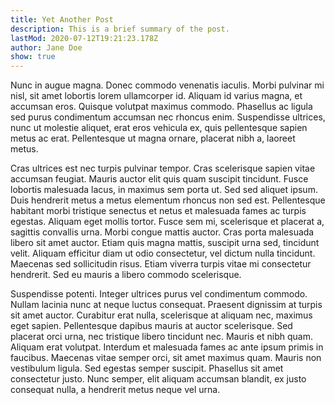 ```yaml
---
title: Yet Another Post
description: This is a brief summary of the post.
lastMod: 2020-07-12T19:21:23.178Z
author: Jane Doe
show: true
---
```

Nunc in augue magna. Donec commodo venenatis iaculis. Morbi pulvinar mi nisl, sit amet lobortis lorem ullamcorper id. Aliquam id varius magna, et accumsan eros. Quisque volutpat maximus commodo. Phasellus ac ligula sed purus condimentum accumsan nec rhoncus enim. Suspendisse ultrices, nunc ut molestie aliquet, erat eros vehicula ex, quis pellentesque sapien metus ac erat. Pellentesque ut magna ornare, placerat nibh a, laoreet metus.

Cras ultrices est nec turpis pulvinar tempor. Cras scelerisque sapien vitae accumsan feugiat. Mauris auctor elit quis quam suscipit tincidunt. Fusce lobortis malesuada lacus, in maximus sem porta ut. Sed sed aliquet ipsum. Duis hendrerit metus a metus elementum rhoncus non sed est. Pellentesque habitant morbi tristique senectus et netus et malesuada fames ac turpis egestas. Aliquam eget mollis tortor. Fusce sem mi, scelerisque et placerat a, sagittis convallis urna. Morbi congue mattis auctor. Cras porta malesuada libero sit amet auctor. Etiam quis magna mattis, suscipit urna sed, tincidunt velit. Aliquam efficitur diam ut odio consectetur, vel dictum nulla tincidunt. Maecenas sed sollicitudin risus. Etiam viverra turpis vitae mi consectetur hendrerit. Sed eu mauris a libero commodo scelerisque.

Suspendisse potenti. Integer ultrices purus vel condimentum commodo. Nullam lacinia nunc at neque luctus consequat. Praesent dignissim at turpis sit amet auctor. Curabitur erat nulla, scelerisque at aliquam nec, maximus eget sapien. Pellentesque dapibus mauris at auctor scelerisque. Sed placerat orci urna, nec tristique libero tincidunt nec. Mauris et nibh quam. Aliquam erat volutpat. Interdum et malesuada fames ac ante ipsum primis in faucibus. Maecenas vitae semper orci, sit amet maximus quam. Mauris non vestibulum ligula. Sed egestas semper suscipit. Phasellus sit amet consectetur justo. Nunc semper, elit aliquam accumsan blandit, ex justo consequat nulla, a hendrerit metus neque vel urna.
